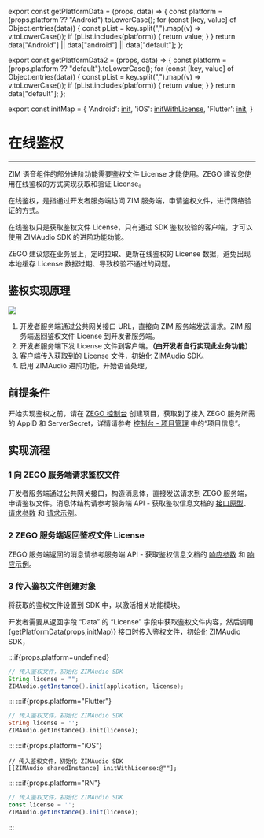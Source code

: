 export const getPlatformData = (props, data) => {
    const platform = (props.platform ?? "Android").toLowerCase();
    for (const [key, value] of Object.entries(data)) {
        const pList = key.split(",").map((v) => v.toLowerCase());
        if (pList.includes(platform)) {
            return value;
        }
    }
    return data["Android"] || data["android"] || data["default"];
};

export const getPlatformData2 = (props, data) => {
    const platform = (props.platform ?? "default").toLowerCase();
    for (const [key, value] of Object.entries(data)) {
        const pList = key.split(",").map((v) => v.toLowerCase());
        if (pList.includes(platform)) {
            return value;
        }
    }
    return data["default"];
};

export const initMap = {
  'Android': <a href="@init" target='_blank'>init</a>,
  'iOS': <a href="@initWithLicense" target='_blank'>initWithLicense</a>,
  'Flutter': <a href="https://pub.dev/documentation/zego_zim_audio/latest/zego_zim_audio/ZIMAudio/init.html" target='_blank'>init</a>,
}

# 在线鉴权

- - -

ZIM 语音组件的部分进阶功能需要鉴权文件 License 才能使用。ZEGO 建议您使用在线鉴权的方式实现获取和验证 License。

在线鉴权，是指通过开发者服务端访问 ZIM 服务端，申请鉴权文件，进行网络验证的方式。

在线鉴权只是获取鉴权文件 License，只有通过 SDK 鉴权校验的客户端，才可以使用 ZIMAudio SDK 的进阶功能功能。

<Warning title="注意">

ZEGO 建议您在业务层上，定时拉取、更新在线鉴权的 License 数据，避免出现本地缓存 License 数据过期、导致校验不通过的问题。
</Warning>

## 鉴权实现原理

<Frame width="512" height="auto" caption=""><img src="https://doc-media.zego.im/sdk-doc/Pics/ZIM/ZIMAudio/onlien_auth.png" /></Frame>

1. 开发者服务端通过公共网关接口 URL，直接向 ZIM 服务端发送请求。ZIM 服务端返回鉴权文件 License 到开发者服务端。
2. 开发者服务端下发 License 文件到客户端。<strong>（由开发者自行实现此业务功能）</strong>
3. 客户端传入获取到的 License 文件，初始化 ZIMAudio SDK。
4. 启用 ZIMAudio 进阶功能，开始语音处理。

## 前提条件

开始实现鉴权之前，请在 [ZEGO 控制台](https://console.zego.im) 创建项目，获取到了接入 ZEGO 服务所需的 AppID 和 ServerSecret，详情请参考 [控制台 - 项目管理](https://doc-zh.zego.im/article/12107) 中的“项目信息”。

## 实现流程

### 1 向 ZEGO 服务端请求鉴权文件

开发者服务端通过公共网关接口，构造消息体，直接发送请求到 ZEGO 服务端，申请鉴权文件。消息体结构请参考服务端 API - 获取鉴权信息文档的 [接口原型](/zim-server/zim-audio/obtain-a-license#接口原型)、[请求参数](/zim-server/zim-audio/obtain-a-license#请求参数) 和 [请求示例](/zim-server/zim-audio/obtain-a-license#请求示例)。

### 2 ZEGO 服务端返回鉴权文件 License

ZEGO 服务端返回的消息请参考服务端 API - 获取鉴权信息文档的 [响应参数](/zim-server/zim-audio/obtain-a-license#响应参数) 和 [响应示例](/zim-server/zim-audio/obtain-a-license#响应参数)。

### 3 传入鉴权文件创建对象

将获取的鉴权文件设置到 SDK 中，以激活相关功能模块。

开发者需要从返回字段 “Data” 的 “License” 字段中获取鉴权文件内容，然后调用 {getPlatformData(props,initMap)} 接口时传入鉴权文件，初始化 ZIMAudio SDK，

:::if{props.platform=undefined}

```java
// 传入鉴权文件，初始化 ZIMAudio SDK
String license = "";
ZIMAudio.getInstance().init(application, license);
```
:::
:::if{props.platform="Flutter"}
```dart
// 传入鉴权文件，初始化 ZIMAudio SDK
String license = '';
ZIMAudio.getInstance().init(license);
```
:::
:::if{props.platform="iOS"}
```objc
// 传入鉴权文件，初始化 ZIMAudio SDK
[[ZIMAudio sharedInstance] initWithLicense:@""];
```
:::
:::if{props.platform="RN"}
```typescript
// 传入鉴权文件，初始化 ZIMAudio SDK
const license = '';
ZIMAudio.getInstance().init(license);
```
:::
